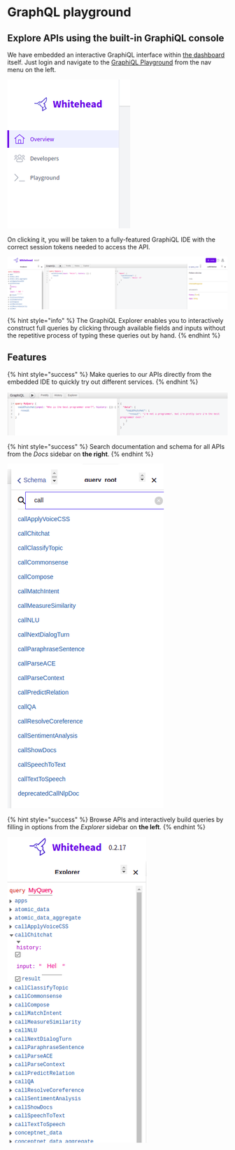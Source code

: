 # GraphQL playground

## Explore APIs using the built-in GraphiQL console

We have embedded an interactive GraphiQL interface within [the dashboard](https://console.whitehead.ai) itself. Just login and navigate to the [GraphiQL Playground](https://console.whitehead.ai/graphiql) from the nav menu on the left.

![Navbar in the console](../.gitbook/assets/screenshot-from-2021-06-18-14-51-34.png)

On clicking it, you will be taken to a fully-featured GraphiQL IDE with the correct session tokens needed to access the API.

![Whitehead GraphQL playground](../.gitbook/assets/screenshot-from-2021-06-18-13-44-08.png)

{% hint style="info" %}
The GraphiQL Explorer enables you to interactively construct full queries by clicking through available fields and inputs without the repetitive process of typing these queries out by hand.
{% endhint %}

## Features

{% hint style="success" %}
Make queries to our APIs directly from the embedded IDE to quickly try out different services.
{% endhint %}

![A hilarious example of using our chitchat API](../.gitbook/assets/screenshot-from-2021-06-18-14-44-54.png)

 

{% hint style="success" %}
Search documentation and schema for all APIs from the _Docs_ sidebar on **the right**.
{% endhint %}

![Accessible documentation sidebar](../.gitbook/assets/screenshot-from-2021-06-18-13-44-34.png)

 

{% hint style="success" %}
Browse APIs and interactively build queries by filling in options from the _Explorer_ sidebar on **the left**.
{% endhint %}

![](../.gitbook/assets/screenshot-from-2021-06-18-13-43-37.png)



